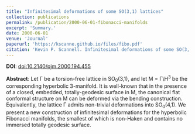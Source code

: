 ```yaml
---
title: "Infinitesimal deformations of some SO(3,1) lattices"
collection: publications
permalink: /publication/2000-06-01-fibonacci-manifolds
excerpt: 'Summary.'
date: 2000-06-01
venue: 'Journal'
paperurl: 'https://kscanne.github.io/files/fibo.pdf'
citation: 'Kevin P. Scannell. Infinitesimal deformations of some SO(3, 1) lattices. <i>Pacific Journal of Mathematics</i>, 194(2):455–464, 2000.'
---
```


**DOI**: [doi:10.2140/pjm.2000.194.455](http://dx.doi.org/10.2140/pjm.2000.194.455)

**Abstract**: Let Γ be a torsion-free lattice in SO<sub>0</sub>(3,1), and let M = Γ\H<sup>3</sup> be the corresponding hyperbolic 3-manifold. It is well-known that in the presence of a closed, embedded, totally-geodesic surface in M, the canonical flat conformal structure on M can be deformed via the bending construction. Equivalently, the lattice Γ admits non-trivial deformations into SO<sub>0</sub>(4,1). We present a new construction of infinitesimal deformations for the hyperbolic Fibonacci manifolds, the smallest of which is non-Haken and contains no immersed totally geodesic surface.
